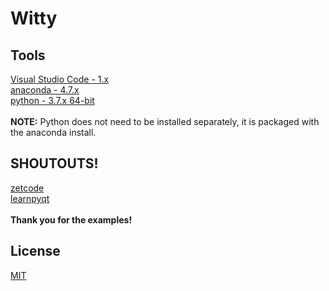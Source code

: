# Witty


## Tools
[Visual Studio Code - 1.x](https://code.visualstudio.com/Download)</br>
[anaconda - 4.7.x](https://www.anaconda.com/distribution/)</br>
[python - 3.7.x 64-bit](https://www.python.org/downloads/)</br></br>
**NOTE:** Python does not need to be installed separately, it is packaged with the anaconda install.

## SHOUTOUTS!
[zetcode](http://zetcode.com/gui/pyqt5/menustoolbars/) </br>
[learnpyqt](https://www.learnpyqt.com/courses/start/actions-toolbars-menus/)</br></br>
**Thank you for the examples!**

## License
[MIT](https://choosealicense.com/licenses/mit/)
